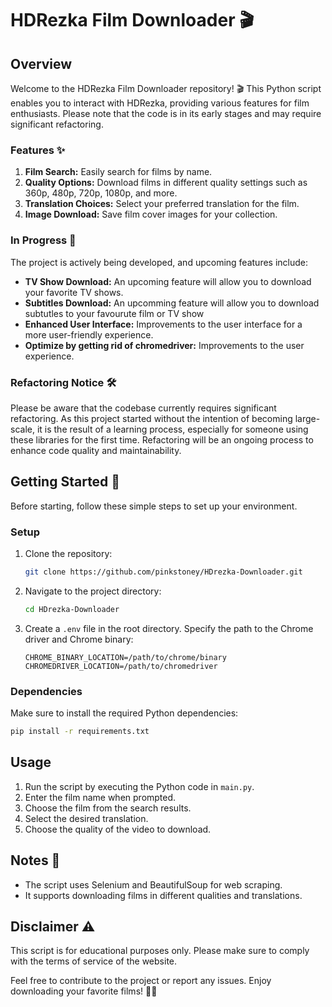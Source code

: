 # HDRezka Film Downloader 🎬

## Overview

Welcome to the HDRezka Film Downloader repository! 🎬 This Python script enables you to interact with HDRezka, providing various features for film enthusiasts. Please note that the code is in its early stages and may require significant refactoring.

### Features ✨

1. **Film Search:** Easily search for films by name.
2. **Quality Options:** Download films in different quality settings such as 360p, 480p, 720p, 1080p, and more.
3. **Translation Choices:** Select your preferred translation for the film.
4. **Image Download:** Save film cover images for your collection.

### In Progress 🚧

The project is actively being developed, and upcoming features include:

- **TV Show Download:** An upcoming feature will allow you to download your favorite TV shows.
- **Subtitles Download:** An upcomming feature will allow you to download subtutles to your favourute film or TV show
- **Enhanced User Interface:** Improvements to the user interface for a more user-friendly experience.
- **Optimize by getting rid of chromedriver:** Improvements to the user experience.

### Refactoring Notice 🛠️

Please be aware that the codebase currently requires significant refactoring. As this project started without the intention of becoming large-scale, it is the result of a learning process, especially for someone using these libraries for the first time. Refactoring will be an ongoing process to enhance code quality and maintainability.

## Getting Started 🚀

Before starting, follow these simple steps to set up your environment.

### Setup 

1. Clone the repository:

   ```bash
   git clone https://github.com/pinkstoney/HDrezka-Downloader.git
   ```

2. Navigate to the project directory:

   ```bash
   cd HDrezka-Downloader
   ```

3. Create a `.env` file in the root directory. Specify the path to the Chrome driver and Chrome binary:

   ```env
   CHROME_BINARY_LOCATION=/path/to/chrome/binary
   CHROMEDRIVER_LOCATION=/path/to/chromedriver
   ```

### Dependencies

Make sure to install the required Python dependencies:

```bash
pip install -r requirements.txt
```

## Usage

1. Run the script by executing the Python code in `main.py`.
2. Enter the film name when prompted.
3. Choose the film from the search results.
4. Select the desired translation.
5. Choose the quality of the video to download.

## Notes 📝

- The script uses Selenium and BeautifulSoup for web scraping.
- It supports downloading films in different qualities and translations.

## Disclaimer ⚠️

This script is for educational purposes only. Please make sure to comply with the terms of service of the website.

Feel free to contribute to the project or report any issues. Enjoy downloading your favorite films! 🍿🎉
